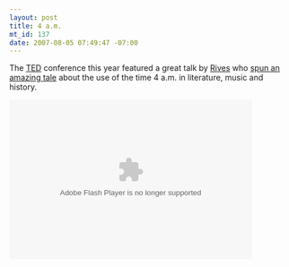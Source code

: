 ```yaml
--- 
layout: post
title: 4 a.m.
mt_id: 137
date: 2007-08-05 07:49:47 -07:00
---
```

The [TED](http://en.wikipedia.org/wiki/TED_%28conference%29) conference this year featured a great talk by [Rives](http://www.shopliftwindchimes.com/) who [spun an amazing tale](http://www.ted.com/index.php/talks/view/id/148) about the use of the time 4 a.m. in literature, music and history.

<object classid="clsid:d27cdb6e-ae6d-11cf-96b8-444553540000" codebase="http://download.macromedia.com/pub/shockwave/cabs/flash/swflash.cab#version=8,0,0,0" width="432" height="285" id="VE_Player" align="middle"><param name="movie" value="http://static.videoegg.com/ted/flash/loader.swf"><param NAME="FlashVars" VALUE="bgColor=FFFFFF&file=http://static.videoegg.com/ted/movies/RIVES-4AM-2007_high.flv&autoPlay=false&fullscreenURL=http://static.videoegg.com/ted/flash/fullscreen.html&forcePlay=false&logo=&allowFullscreen=true"><param name="quality" value="high"><param name="allowScriptAccess" value="always"><param name="bgcolor" value="#FFFFFF"><param name="scale" value="noscale"><param name="wmode" value="window"><embed src="http://static.videoegg.com/ted/flash/loader.swf" FlashVars="bgColor=FFFFFF&file=http://static.videoegg.com/ted/movies/RIVES-4AM-2007_high.flv&autoPlay=false&fullscreenURL=http://static.videoegg.com/ted/flash/fullscreen.html&forcePlay=false&logo=&allowFullscreen=true" quality="high" allowScriptAccess="always" bgcolor="#FFFFFF" scale="noscale" wmode="window" width="432" height="285" name="VE_Player" align="middle" type="application/x-shockwave-flash" pluginspage="http://www.macromedia.com/go/getflashplayer"></object>
